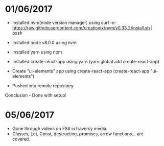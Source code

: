 # 01/06/2017

- Installed nvm(node version manager) using 
curl -o- https://raw.githubusercontent.com/creationix/nvm/v0.33.2/install.sh | bash

- Installed node v8.0.0 using nvm
- Installed yarn using npm
- Installed create-react-app using yarn (yarn global add create-react-app)
- Create "ui-elements" app using create-react-app (create-react-app "ui-elements")
- Pushed into remote repository

Conclusion - Done with setup!

# 05/06/2017

- Gone through videos on ES6 in traversy media.
- Classes, Let, Const, destructing, promises, arrow functions... are covered. 
